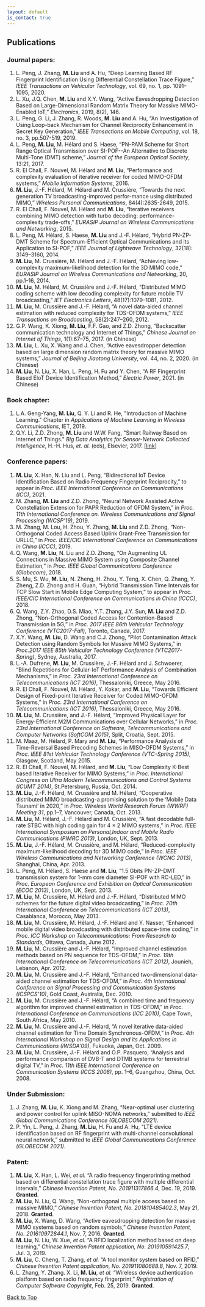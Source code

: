 ```yaml
---
layout: default
is_contact: true
---
```


## Publications
### Journal papers:
1. L. Peng, J. Zhang, **M. Liu** and A. Hu, “Deep Learning Based RF Fingerprint Identification Using Differential Constellation Trace Figure,”  *IEEE Transactions on Vehicular Technology*, vol. 69, no. 1, pp. 1091–1095, 2020. 
2. L. Xu, J.Q. Chen, **M. Liu** and X.Y. Wang, “Active Eavesdropping Detection Based on Large-Dimensional Random Matrix Theory for Massive MIMO-Enabled IoT,” *Electronics*, 2019, 8(2), 146. 
3. L. Peng, G. Li, J. Zhang, R. Woods, **M. Liu** and A. Hu, “An Investigation of Using Loop-back Mechanism for Channel Reciprocity Enhancement in Secret Key Generation,”  *IEEE Transactions on Mobile Computing*, vol. 18, no. 3, pp.507-519, 2019.
4. L. Peng, **M. Liu**, M. Hélard and S. Haese, “PN-PAM Scheme for Short Range Optical Transmission over SI-POF--An Alternative to Discrete Multi-Tone (DMT) scheme,” *Journal of the European Optical Society*, 13:21, 2017.
5. R. El Chall, F. Nouvel, M. Hélard and **M. Liu**, “Performance and complexity evaluation of iterative receiver for coded MIMO-OFDM systems,” *Mobile Information Systems*, 2016.
6. **M. Liu**, J.-F. Hélard, M. Hélard and M. Crussière, “Towards the next generation TV broadcasting-improved perfor-mance using distributed MIMO,” *Wireless Personal Communications*, 84(4):2635-2649, 2015.
7. R. El Chall, F. Nouvel, M. Hélard and **M. Liu**, “Iterative receivers combining MIMO detection with turbo decoding: performance-complexity trade-offs,” *EURASIP Journal on Wireless Communications and Networking*, 2015.
8. L. Peng, M. Hélard, S. Haese, **M. Liu** and J.-F. Hélard, “Hybrid PN-ZP-DMT Scheme for Spectrum-Efficient Optical Communications and its Application to SI-POF,” *IEEE Journal of Lightwave Technology*, 32(18): 3149–3160, 2014.
9. **M. Liu**, M. Crussière, M. Hélard and J.-F. Hélard, “Achieving low-complexity maximum-likelihood detection for the 3D MIMO code,” *EURASIP Journal on Wireless Communications and Networking*, 20, pp.1-16, 2014.
10. **M. Liu**, M. Hélard, M. Crussière and J.-F. Hélard, “Distributed MIMO coding scheme with low decoding complexity for future mobile TV broadcasting,” *IET Electronics Letters*, 48(17):1079–1081, 2012.
11. **M. Liu**, M. Crussière and J.-F. Hélard, “A novel data-aided channel estimation with reduced complexity for TDS-OFDM systems,” *IEEE Transactions on Broadcasting*, 58(2):247–260, 2012.
12. G.P. Wang, K. Xiong, **M. Liu**, F.F. Gao, and Z.D. Zhong, “Backscatter communication technology and Internet of Things,” *Chinese Journal on Internet of Things*, 1(1):67–75, 2017. (in Chinese)
13. **M. Liu**, L. Xu, X. Wang and J. Chen, “Active eavesdropper detection based on large dimension random matrix theory for massive MIMO systems,” *Journal of Beijing Jiaotong University*, vol. 44, no. 2, 2020. (in Chinese)
14. **M. Liu**, N. Liu, X. Han, L. Peng, H. Fu and Y. Chen, “A RF Fingerprint Based EIoT Device Identification Method,” *Electric Power*, 2021. (in Chinese)

### Book chapter:
1. L.A. Geng-Yang, **M. Liu**, Q. Y. Li and R. He, "Introduction of Machine Learning." Chapter in *Applications of Machine Learning in Wireless Communications*, IET, 2019. 
2. Q.Y. Li, Z.D. Zhong, **M. Liu** and W.W. Fang, "Smart Railway Based on Internet of Things." *Big Data Analytics for Sensor-Network Collected Intelligence*, H.-H. Hus, *et. al.* (eds), Elsevier, 2017. [[link](https://www.elsevier.com/books/big-data-analytics-for-sensor-network-collected-intelligence/hsu/978-0-12-809393-1)]

### Conference papers:
1. **M. Liu**, X. Han, N. Liu and L. Peng, “Bidirectional IoT Device Identification Based on Radio Frequency Fingerprint Reciprocity,”  to appear in *Proc. IEEE International Conference on Communications (ICC)*, 2021.
2. M. Zhang, **M. Liu** and Z.D. Zhong, “Neural Network Assisted Active Constellation Extension for PAPR Reduction of OFDM System,”  in *Proc. 11th International Conference on. Wireless Communications and Signal Processing (WCSP'19)*, 2019.
3. M. Zhang, M. Lou, H. Zhou, Y. Zhang, **M. Liu** and Z.D. Zhong, “Non-Orthogonal Coded Access Based Uplink Grant-Free Transmission for URLLC,”  in *Proc. IEEE/CIC International Conference on Communications in China (ICCC)*, 2019.
4. Q. Wang, **M. Liu**, N. Liu and Z.D. Zhong, “On Augmenting UL Connections in Massive MIMO System using Composite Channel Estimation,”  in *Proc. IEEE Global Communications Conference (Globecom)*, 2018.
5. S. Mu, S. Wu, **M. Liu**, N. Zheng, H. Zhou, Y. Teng, X. Chen, Q. Zhang, Y. Zheng, Z.D. Zhong and H. Guan, “Hybrid Transmission Time Intervals for TCP Slow Start in Mobile Edge Computing System,” to appear in *Proc. IEEE/CIC International Conference on Communications in China (ICCC)*, 2018. 
6. Q. Wang, Z.Y. Zhao, D.S. Miao, Y.T. Zhang, J.Y. Sun, **M. Liu** and Z.D. Zhong, “Non-Orthogonal Coded Access for Contention-Based Transmission in 5G,” in *Proc. 2017 IEEE 86th Vehicular Technology Conference (VTC2017-Fall)*, Toronto, Canada, 2017.
7. X.Y. Wang, **M. Liu**, D. Wang and C.J. Zhong, “Pilot Contamination Attack Detection using Random Symbols for Massive MIMO Systems,” in *Proc.2017 IEEE 85th Vehicular Technology Conference (VTC2017-Spring)*, Sydney, Australia, 2017.
8. L.-A. Dufrene, **M. Liu**, M. Crussière, J.-F. Hélard and J. Schwoerer, “Blind Repetitions for Cellular-IoT Performance Analysis of Combination Mechanisms,” in *Proc. 23rd International Conference on Telecommunications (ICT 2016)*, Thessaloniki, Greece, May 2016.
9. R. El Chall, F. Nouvel, M. Hélard, Y. Kokar, and **M. Liu**, “Towards Efficient Design of Fixed-point Iterative Receiver for Coded MIMO-OFDM Systems,” in *Proc. 23rd International Conference on Telecommunications (ICT 2016)*, Thessaloniki, Greece, May 2016.
10. **M. Liu**, M. Crussière, and J.-F. Hélard, “Improved Physical Layer for Energy-Efficient M2M Communications over Cellular Networks,” in *Proc. 23rd International Conference on Software, Telecommunications and Computer Networks (SoftCOM 2015)*, Split, Croatia, Sept. 2015.
11. M. Maaz, M. Hélard, P. Mary and **M. Liu**, “Performance Analysis of Time-Reversal Based Precoding Schemes in MISO-OFDM Systems,” in *Proc. IEEE 81st Vehicular Technology Conference (VTC-Spring 2015)*, Glasgow, Scotland, May 2015.
12. R. El Chall, F. Nouvel, M. Hélard, and **M. Liu**, “Low Complexity K-Best based Iterative Receiver for MIMO Systems,” in *Proc. International Congress on Ultra Modern Telecommunications and Control Systems (ICUMT 2014)*, St.Petersburg, Russia, Oct. 2014.
13. **M. Liu**, J.-F. Hélard, M. Crussière and M. Hélard, “Cooperative distributed MIMO broadcasting-a promising solution to the ‘Mobile Data Tsunami’ in 2020,” in *Proc. Wireless World Research Forum (WWRF) Meeting 31*, pp.1–7, Vancouver, Canada, Oct. 2013.
14. **M. Liu**, M. Hélard, J.-F. Hélard and M. Crussière, “A fast decodable full-rate STBC with high coding gain for 4 × 2 MIMO systems,” in *Proc. IEEE International Symposium on Personal,Indoor and Mobile Radio  Communications (PIMRC 2013)*, London, UK, Sept. 2013.
15. **M. Liu**, J.-F. Hélard, M. Crussière, and M. Hélard, “Reduced-complexity maximum-likelihood decoding for 3D MIMO code,” in *Proc. IEEE Wireless Communications and Networking Conference (WCNC 2013)*, Shanghai, China, Apr. 2013.
16. L. Peng, M. Hélard, S. Haese and **M. Liu**, “1.5 Gbits PN-ZP-DMT transmission system for 1-mm core diameter SI-POF with RC-LED,” in *Proc. European Conference and Exhibition on Optical Communication (ECOC 2013)*, London, UK, Sept. 2013.
17. **M. Liu**, M. Crussière, M. Hélard and J.-F. Hélard, “Distributed MIMO schemes for the future digital video broadcasting,” in *Proc. 20th International Conference on Telecommunications (ICT 2013)*, Casablanca, Morocco, May 2013.
18. **M. Liu**, M. Crussière, M. Hélard, J.-F. Hélard and Y. Nasser, “Enhanced mobile digital video broadcasting with distributed space-time coding,” in *Proc. ICC Workshop on Telecommunications: From Research to Standards*, Ottawa, Canada, June 2012.
19. **M. Liu**, M. Crussière and J.-F. Hélard, “Improved channel estimation methods based on PN sequence for TDS-OFDM,” in *Proc. 19th International Conference on Telecommunications (ICT 2012)*, Jounieh, Lebanon, Apr. 2012.
20. **M. Liu**, M. Crussière and J.-F. Hélard, “Enhanced two-dimensional data-aided channel estimation for TDS-OFDM,” in *Proc. 4th International Conference on Signal Processing and Communication Systems (ICSPCS'10)*, Gold Coast, Australia, Dec. 2010.
21. **M. Liu**, M. Crussière and J.-F. Hélard, “A combined time and frequency algorithm for improved channel estimation in TDS-OFDM,” in *Proc. International Conference on Communications (ICC 2010)*, Cape Town, South Africa, May 2010.
22. **M. Liu**, M. Crussière and J.-F. Hélard, “A novel iterative data-aided channel estimation for Time Domain Synchronous-OFDM,” in *Proc. 4th International Workshop on Signal Design and its Applications in Communications (IWSDA'09)*, Fukuoka, Japan, Oct. 2009.
23. **M. Liu**, M. Crussière, J.-F. Hélard and O.P. Pasquero, “Analysis and performance comparison of DVB-T and DTMB systems for terrestrial digital TV,” in *Proc. 11th IEEE International Conference on Communication Systems (ICCS 2008)*, pp. 1–6, Guangzhou, China, Oct. 2008.

### Under Submission:
1. J. Zhang, **M. Liu**, K. Xiong and M. Zhang, “Near-optimal user clustering and power control for uplink MISO-NOMA networks,” submitted to *IEEE Global Communications Conference (GLOBECOM 2021)*. 
2. P. Yin, L. Peng, J. Zhang, **M. Liu**, H. Fu and A. Hu, “LTE device identification based on RF fingerprint with multi-channel convolutional neural network,” submitted to *IEEE Global Communications Conference (GLOBECOM 2021)*.


### Patent:
1. **M. Liu**, X. Han, L. Wei, *et al.* “A radio frequency fingerprinting method based on differential constellation trace figure with multiple differential intervals,” *Chinese Invention Patent, No. 201911317866.4*, Dec. 19, 2019.  **Granted**.
2. **M. Liu**, N. Liu, Q. Wang, “Non-orthogonal multiple access based on massive MIMO,” *Chinese Invention Patent, No. 201810485402.3*, May 21, 2018. **Granted**.
3. **M. Liu**, X. Wang, D. Wang, “Active eavesdropping detection for massive MIMO systems based on random symbols,” *Chinese Invention Patent, No. 201610972844.1*, Nov. 7, 2016. **Granted**. 
4. **M. Liu**, N. Liu, W. Xue, *et al.* “A RFID localization method based on deep learning,” *Chinese Invention Patent application, No. 201910591425.7*, Jul. 3, 2019. 
5. **M. Liu**, C. Cheng, T. Zhang, *et al.* “A tool monitor system based on RFID,” *Chinese Invention Patent application, No. 201911080688.8*, Nov. 7, 2019. 
6. L. Zhang, Y. Zhang. X. Li, **M. Liu**,  *et al.* “Wireless device authentication platform based on radio frequency fingerprint,” *Registration of Computer Software Copyright*, Feb. 25, 2019. **Granted**. 

<a href="#" class="btn btn-success">Back to Top</a>
